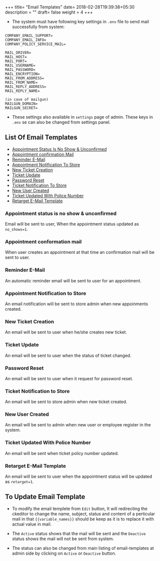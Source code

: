 +++
title= "Email Templates"
date= 2018-02-28T19:39:38+05:30
description = ""
draft= false
weight = 4
+++

* The system must have following key settings in `.env` file to send mail successfully from system:

```
COMPANY_EMAIL_SUPPORT=
COMPANY_EMAIL_INFO=
COMPANY_POLICY_SERVICE_MAIL=

MAIL_DRIVER=
MAIL_HOST=
MAIL_PORT=
MAIL_USERNAME=
MAIL_PASSWORD=
MAIL_ENCRYPTION=
MAIL_FROM_ADDRESS=
MAIL_FROM_NAME=
MAIL_REPLY_ADDRESS=
MAIL_REPLY_NAME=

(in case of mailgun)
MAILGUN_DOMAIN=
MAILGUN_SECRET=
```

* These settings also available in `settings` page of admin. These keys in `.env` se can also be changed from settings panel.

## List Of Email Templates
* [Appointment Status Is No Show & Unconfirmed](/advanced-configuration/email-templates/#a-name-status-no-show-appointment-status-is-no-show-unconfirmed-a)
* [Appointment confirmation Mail](/advanced-configuration/email-templates/#a-name-appointment-confirmation-appointment-conformation-mail-a)
* [Reminder E-Mail](/advanced-configuration/email-templates/#a-name-reminder-email-reminder-e-mail-a)
* [Appointment Notification To Store](/advanced-configuration/email-templates/#a-name-notification-to-store-appointment-notification-to-store-a)
* [New Ticket Creation](/advanced-configuration/email-templates/#a-name-new-ticket-new-ticket-creation-a)
* [Ticket Update](/advanced-configuration/email-templates/#a-name-ticket-update-ticket-update-a)
* [Password Reset](/advanced-configuration/email-templates/#a-name-password-reset-password-reset-a)
* [Ticket Notification To Store](/advanced-configuration/email-templates/#a-name-ticket-notification-to-store-ticket-notification-to-store-a)
* [New User Created](/advanced-configuration/email-templates/#a-name-ticket-notification-to-store-ticket-notification-to-store-a)
* [Ticket Updated With Police Number](/advanced-configuration/email-templates/#a-name-ticket-update-with-policy-ticket-updated-with-police-number-a)
* [Retarget E-Mail Template](/advanced-configuration/email-templates/#a-name-retarget-email-template-retarget-e-mail-template-a)


### <a name="status_no_show">Appointment status is no show & unconfirmed</a>

Email will be sent to user, When the appointment status updated as `no_shows=1`.

### <a name="appointment_confirmation">Appointment conformation mail</a>

When user creates an appointment at that time an confirmation mail will be sent to user.

### <a name="reminder_email">Reminder E-Mail</a>

An automatic reminder email will be sent to user for an appointment.

### <a name="notification_to_store">Appointment Notification to Store</a>

An email notification will be sent to store admin when new appoinments created.

### <a name="new_ticket">New Ticket Creation</a>

An email will be sent to user when he/she creates new ticket.

### <a name="ticket_update">Ticket Update</a>

An email will be sent to user when the status of ticket changed.

### <a name="password_reset">Password Reset</a>

An email will be sent to user when it request for password reset.

### <a name="ticket_notification_to_store">Ticket Notification to Store</a>

An email will be sent to store admin when new ticket created.

### <a name="new_user">New User Created</a>

An email will be sent to admin when new user or employee register in the system.

### <a name="ticket_update_with_policy">Ticket Updated With Police Number</a>

An email will be sent when ticket policy number updated.

### <a name="retarget_email_template">Retarget E-Mail Template</a>

An email will be sent to user when the appointment status will be updated as `retarget=1`.

## To Update Email Template

* To modify the email templete from `Edit` button, It will redirecting the ckeditor to change the name, subject, status and content of a perticular mail in that `{{variable_names}}` should be keep as it is to replace it with actual value in mail.

* The `Active` status shows that the mail will be sent and the `Deactive` status shows the mail will not be sent from system.

* The status can also be changed from main listing of email-templates at admin side by clicking on `Active` or `Deactive` button.
